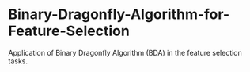 # Binary-Dragonfly-Algorithm-for-Feature-Selection
Application of Binary Dragonfly Algorithm (BDA) in the feature selection tasks.
